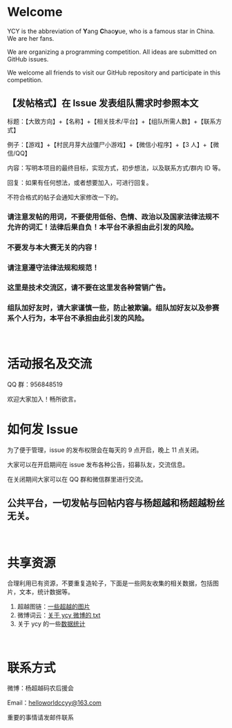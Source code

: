 # Welcome

YCY is the abbreviation of **Y**ang **C**hao**y**ue, who is a famous star in China. We are her fans.

We are organizing a programming competition. All ideas are submitted on GitHub issues.

We welcome all friends to visit our GitHub repository and participate in this competition.

## 【发帖格式】在 Issue 发表组队需求时参照本文

标题：【大致方向】+【名称】+【相关技术/平台】+【组队所需人数】+【联系方式】

例子：【游戏】+【村民月芽大战僵尸小游戏】+【微信小程序】+【3 人】+【微信/QQ】

内容：写明本项目的最终目标，实现方式，初步想法，以及联系方式/群内 ID 等。

回复：如果有任何想法，或者想要加入，可进行回复。

不符合格式的帖子会通知大家修改一下的。

### 请注意发帖的用词，不要使用低俗、色情、政治以及国家法律法规不允许的词汇！法律后果自负！本平台不承担由此引发的风险。

### 不要发与本大赛无关的内容！

### 请注意遵守法律法规和规范！

### 这里是技术交流区，请不要在这里发各种营销广告。

### 组队加好友时，请大家谨慎一些，防止被欺骗。组队加好友以及参赛系个人行为，本平台不承担由此引发的风险。

<br/>

# 活动报名及交流

QQ 群：956848519

欢迎大家加入！畅所欲言。

# 如何发 Issue

为了便于管理，issue 的发布权限会在每天的 9 点开启，晚上 11 点关闭。

大家可以在开启期间在 issue 发布各种公告，招募队友，交流信息。

在关闭期间大家可以在 QQ 群和微信群里进行交流。

## 公共平台，一切发帖与回帖内容与杨超越和杨超越粉丝无关。

<br/>

# 共享资源

合理利用已有资源，不要重复造轮子，下面是一些网友收集的相关数据，包括图片，文本，统计数据等。

1. 超越图链：[一些超越的图片](https://github.com/ccyyycy/ycy/blob/master/%E8%B6%85%E8%B6%8A%E5%9B%BE%E9%93%BE)
1. 微博词云：[关于 ycy 微博的 txt](https://github.com/ccyyycy/ycy/blob/master/%E8%B6%85%E8%B6%8A%E5%BE%AE%E5%8D%9A%E8%AF%8D%E4%BA%91)
1. 关于 ycy 的一些[数据统计](https://ycy.har01d.win/#/weibo) 

<br/>

# 联系方式

微博：杨超越码农后援会

Email：helloworldccyy@163.com

重要的事情请发邮件联系
